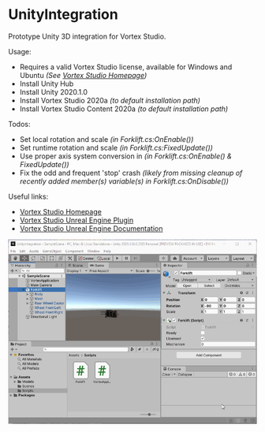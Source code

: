 # UnityIntegration

Prototype Unity 3D integration for Vortex Studio.

Usage:
* Requires a valid Vortex Studio license, available for Windows and Ubuntu _(See [Vortex Studio Homepage](https://www.cm-labs.com/vortex-studio/))_
* Install Unity Hub
* Install Unity 2020.1.0
* Install Vortex Studio 2020a _(to default installation path)_
* Install Vortex Studio Content 2020a _(to default installation path)_

Todos:
* Set local rotation and scale _(in Forklift.cs:OnEnable())_
* Set runtime rotation and scale _(in Forklift.cs:FixedUpdate())_
* Use proper axis system conversion in _(in Forklift.cs:OnEnable() & FixedUpdate())_
* Fix the odd and frequent 'stop' crash _(likely from missing cleanup of recently added member(s) variable(s) in Forklift.cs:OnDisable())_

Useful links:
* [Vortex Studio Homepage](https://www.cm-labs.com/vortex-studio/)
* [Vortex Studio Unreal Engine Plugin](https://www.unrealengine.com/marketplace/en-US/product/vortex-studio)
* [Vortex Studio Unreal Engine Documentation](https://www.cm-labs.com/vortexstudiodocumentation/Vortex_User_Documentation/Content/Unreal/unreal_index.htm)

![Forklift](Unity.gif)
